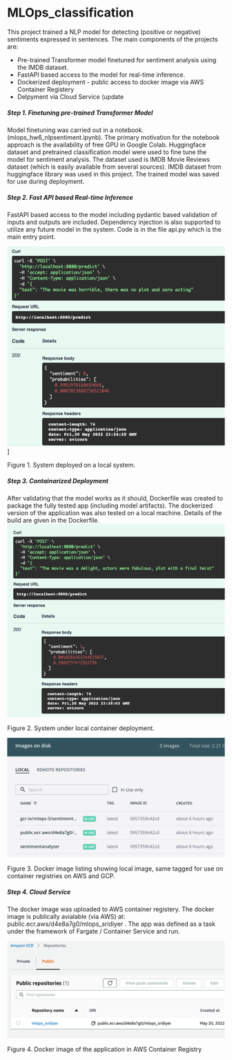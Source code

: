# MLOps_classification

This project trained a NLP model for detecting (positive or negative) sentiments expressed in sentences.
The main components of the projects are:

<ul>
  <li>Pre-trained Transformer model finetuned for sentiment analysis using the IMDB dataset. </li>
  <li>FastAPI based access to the model for real-time inference. </li>
  <li>Dockerized deployment - public access to docker image via AWS Container Registery</li>
  <li>Delpyment via Cloud Service (update </li>
</ul>

<h5>Step 1. Finetuning pre-trained Transformer Model</h5>
  
Model finetuning was carried out in a notebook. (mlops_hw6_nlpsentiment.ipynb). The primary motivation for 
the notebook approach is the availability of free GPU in Google Colab. Huggingface dataset and pretrained
classification model were used to fine tune the model for sentiment analysis. The dataset used is IMDB Movie
Reviews dataset (which is easily available from several sources). IMDB dataset from huggingface library was 
used in this project. The trained model was saved for use during deployment.
  
<h5>Step 2. Fast API based Real-time Inference </h5>

FastAPI based access to the model including pydantic based validation of inputs and outputs are included.
Dependency injection is also supported to utilize any future model in the system. Code is in the file
api.py which is the main entry point.

![](https://github.com/sridiyer/MLOps_classification/blob/master/img1.png)]

Figure 1. System deployed on a local system.

<h5>Step 3. Containarized Deployment </h5>

After validating that the model works as it should, Dockerfile was created to package the fully tested app
(including model artifacts). The dockerized version of the application was also tested on a local machine.
Details of the build are given in the Dockerfile.
![](https://github.com/sridiyer/MLOps_classification/blob/master/img2.png)

Figure 2. System under local container deployment.

![](https://github.com/sridiyer/MLOps_classification/blob/master/img3.png)

Figure 3. Docker image listing showing local image, same tagged for use on container registries on AWS and GCP.

<h5>Step 4. Cloud Service </h5>

The docker image was uploaded to AWS container registery. The docker image is publically avialable
(via AWS) at: public.ecr.aws/d4e8a7g0/mlops_sridiyer . The app was defined as a task under the
framework of Fargate / Container Service and run.

![](https://github.com/sridiyer/MLOps_classification/blob/master/img4.png)

Figure 4. Docker image of the application in AWS Container Registry
